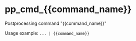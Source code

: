 # pp_cmd_{{command_name}}
Postprocessing command "{{command_name}}"

Usage example:
`... | {{command_name}}`